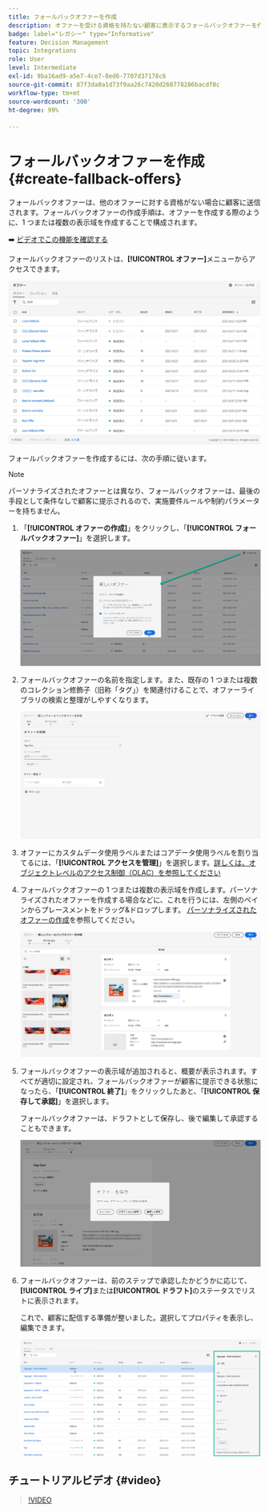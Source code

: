 ```yaml
---
title: フォールバックオファーを作成
description: オファーを受ける資格を持たない顧客に表示するフォールバックオファーを作成する方法を説明します
badge: label="レガシー" type="Informative"
feature: Decision Management
topic: Integrations
role: User
level: Intermediate
exl-id: 9ba16ad9-a5e7-4ce7-8ed6-7707d37178c6
source-git-commit: 87f3da0a1d73f9aa26c7420d260778286bacdf0c
workflow-type: tm+mt
source-wordcount: '300'
ht-degree: 99%

---
```


# フォールバックオファーを作成 {#create-fallback-offers}

フォールバックオファーは、他のオファーに対する資格がない場合に顧客に送信されます。フォールバックオファーの作成手順は、オファーを作成する際のように、1 つまたは複数の表示域を作成することで構成されます。

➡️ [ビデオでこの機能を確認する](#video)

フォールバックオファーのリストは、**[!UICONTROL オファー]**&#x200B;メニューからアクセスできます。

![](../assets/offers_list.png)

フォールバックオファーを作成するには、次の手順に従います。

>[!NOTE]
>
>パーソナライズされたオファーとは異なり、フォールバックオファーは、最後の手段として条件なしで顧客に提示されるので、実施要件ルールや制約パラメーターを持ちません。

1. 「**[!UICONTROL オファーの作成]**」をクリックし、「**[!UICONTROL フォールバックオファー]**」を選択します。

   ![](../assets/create_fallback.png)

1. フォールバックオファーの名前を指定します。また、既存の 1 つまたは複数のコレクション修飾子（旧称「タグ」）を関連付けることで、オファーライブラリの検索と整理がしやすくなります。

   ![](../assets/fallback_details.png)

1. オファーにカスタムデータ使用ラベルまたはコアデータ使用ラベルを割り当てるには、「**[!UICONTROL アクセスを管理]**」を選択します。[詳しくは、オブジェクトレベルのアクセス制御（OLAC）を参照してください](../../administration/object-based-access.md)

1. フォールバックオファーの 1 つまたは複数の表示域を作成します。パーソナライズされたオファーを作成する場合などに、これを行うには、左側のペインからプレースメントをドラッグ&amp;ドロップします。
[パーソナライズされたオファーの作成](../offer-library/creating-personalized-offers.md)を参照してください。

   ![](../assets/fallback_content.png)

1. フォールバックオファーの表示域が追加されると、概要が表示されます。すべてが適切に設定され、フォールバックオファーが顧客に提示できる状態になったら、「**[!UICONTROL 終了]**」をクリックしたあと、「**[!UICONTROL 保存して承認]**」を選択します。

   フォールバックオファーは、ドラフトとして保存し、後で編集して承認することもできます。

   ![](../assets/fallback_review.png)

1. フォールバックオファーは、前のステップで承認したかどうかに応じて、**[!UICONTROL ライブ]**&#x200B;または&#x200B;**[!UICONTROL ドラフト]**&#x200B;のステータスでリストに表示されます。

   これで、顧客に配信する準備が整いました。選択してプロパティを表示し、編集できます。<!-- no suppression? -->

   ![](../assets/fallback_created.png)

## チュートリアルビデオ {#video}

>[!VIDEO](https://video.tv.adobe.com/v/329383?quality=12)

